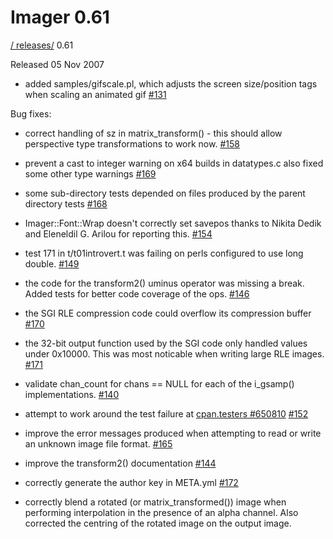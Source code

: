 # Imager 0.61

[ / ](..) [releases/](./) 0.61

Released 05 Nov 2007

 - added samples/gifscale.pl, which adjusts the screen size/position tags when scaling an animated gif [#131](https://github.com/tonycoz/imager/issues/131)

Bug fixes:

 - correct handling of sz in matrix_transform() - this should allow perspective type transformations to work now. [#158](https://github.com/tonycoz/imager/issues/158)

 - prevent a cast to integer warning on x64 builds in datatypes.c also fixed some other type warnings [#169](https://github.com/tonycoz/imager/issues/169)

 - some sub-directory tests depended on files produced by the parent directory tests [#168](https://github.com/tonycoz/imager/issues/168)

 - Imager::Font::Wrap doesn't correctly set savepos thanks to Nikita Dedik and Eleneldil G. Arilou for reporting this. [#154](https://github.com/tonycoz/imager/issues/154)

 - test 171 in t/t01introvert.t was failing on perls configured to use long double. [#149](https://github.com/tonycoz/imager/issues/149)

 - the code for the transform2() uminus operator was missing a break. Added tests for better code coverage of the ops. [#146](https://github.com/tonycoz/imager/issues/146)

 - the SGI RLE compression code could overflow its compression buffer [#170](https://github.com/tonycoz/imager/issues/170)

 - the 32-bit output function used by the SGI code only handled values under 0x10000. This was most noticable when writing large RLE images. [#171](https://github.com/tonycoz/imager/issues/171)

 - validate chan_count for chans == NULL for each of the i_gsamp() implementations. [#140](https://github.com/tonycoz/imager/issues/140)

 - attempt to work around the test failure at [cpan.testers #650810](http://www.nntp.perl.org/group/perl.cpan.testers/2007/09/msg650810.html) [#152](https://github.com/tonycoz/imager/issues/152)

 - improve the error messages produced when attempting to read or write an unknown image file format. [#165](https://github.com/tonycoz/imager/issues/165)

 - improve the transform2() documentation [#144](https://github.com/tonycoz/imager/issues/144)

 - correctly generate the author key in META.yml [#172](https://github.com/tonycoz/imager/issues/172)

 - correctly blend a rotated (or matrix_transformed()) image when performing interpolation in the presence of an alpha channel. Also corrected the centring of the rotated image on the output image.